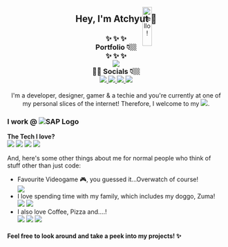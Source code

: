 <p align="center">
<img src="https://media.giphy.com/media/bcKmIWkUMCjVm/giphy.gif" width="15%" height="15%" style="position:absolute" alt="hello!" />
</p>
<div align='center'>
  <h2> Hey, I'm Atchyut 👋 </h2>
</div>

<h3 align="center">
  ✨  ✨  ✨
  <br/>
  Portfolio 👇🏼
  <br/>
  ✨  ✨  ✨
  <br/>
  <a href="https://atchyut.dev" target="_blank"><img src="https://img.icons8.com/bubbles/200/000000/domain.png"/></a>
  <br/>
  🧛🏼  Socials 👇🏼
  <br/>
  <a href="https://www.linkedin.com/in/atchyutpulavarthi/" target="_blank">
  <img src="https://img.icons8.com/cute-clipart/64/000000/linkedin.png"/>
  </a>
  <a href="mailto:pulavarthi.preetham@gmail.com" target="_blank"> 
  <img src="https://img.icons8.com/cute-clipart/64/000000/gmail.png"/>
  </a>
  <a href="https://www.instagram.com/pulavarthi.preetham/" target="_blank">
  <img src="https://img.icons8.com/cute-clipart/64/000000/instagram-new.png"/>
  </a>
  <a href="https://twitter.com/AtchyutPreetham/" target="_blank">
  <img src="https://img.icons8.com/cute-clipart/64/000000/twitter.png"/>
  </a>
</h3>

<div align='left'>
<p align="center">
I'm a developer, designer, gamer & a techie and you're currently at one of my personal slices of the internet! Therefore, I welcome to my <img src="https://img.icons8.com/windows/32/000000/github-squared.png"/>.
</p>
  
  <h3>I work @
<img src="https://img.icons8.com/color/64/000000/sap.png" alt="SAP Logo"/>
  </h3>

<p>  


  <strong>The Tech I love?</strong>
  <br/>
    <img src="https://img.icons8.com/dusk/64/000000/javascript.png"/>
    <img src="https://img.icons8.com/cute-clipart/64/000000/react-native.png"/>
    <img src="https://img.icons8.com/color/48/000000/nodejs.png"/>
    <img src="https://img.icons8.com/color/48/000000/amazon-web-services.png"/>
  
And, here's some other things about me for normal people who think of stuff other than just code:
<br/>
  <ul>
    <li>Favourite Videogame 🎮, you guessed it...Overwatch of course!</li>
    <img src="https://img.icons8.com/dusk/64/000000/overwatch.png"/>
    <li>I love spending time with my family, which includes my doggo, Zuma!</li>
    <img src="https://img.icons8.com/dusk/64/000000/family.png"/>
    <img src="https://img.icons8.com/cute-clipart/64/000000/dog.png"/>
    <li>I also love Coffee, Pizza and....!</li>
    <img src="https://img.icons8.com/officel/64/000000/coffee--v2.png"/>
    <img src="https://img.icons8.com/cute-clipart/64/000000/pizza.png"/>
    <img src="https://img.icons8.com/dusk/64/000000/netflix.png"/>
  </ul>
<p>
</div>

#### Feel free to look around and take a peek into my projects! ✨
